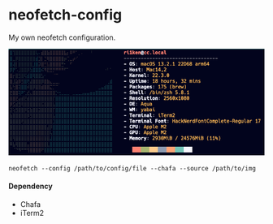 # neofetch-config
My own neofetch configuration.

![example](./example/summer-dotted-info.png)

```shell
neofetch --config /path/to/config/file --chafa --source /path/to/img
```

#### Dependency

 - Chafa
 - iTerm2
